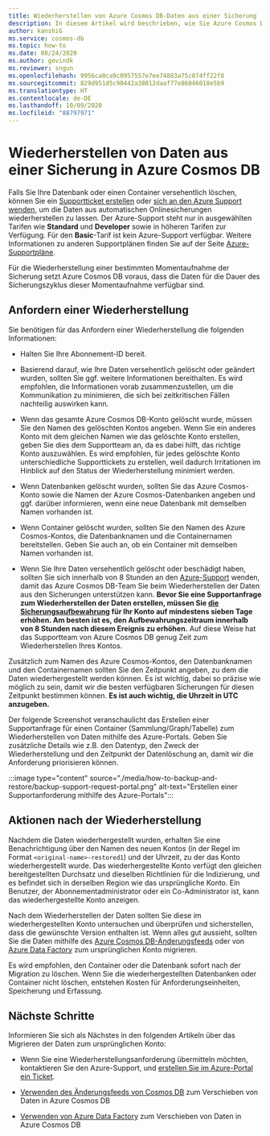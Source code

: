 ```yaml
---
title: Wiederherstellen von Azure Cosmos DB-Daten aus einer Sicherung
description: In diesem Artikel wird beschrieben, wie Sie Azure Cosmos DB-Daten aus einer Sicherung wiederherstellen, wie Sie zum Wiederherstellen von Daten den Azure-Support kontaktieren und welche Schritte Sie ausführen, nachdem die Daten wiederhergestellt wurden.
author: kanshiG
ms.service: cosmos-db
ms.topic: how-to
ms.date: 08/24/2020
ms.author: govindk
ms.reviewer: sngun
ms.openlocfilehash: 9956ca0ca9c0957557e7ee74883a75c074ff22f8
ms.sourcegitcommit: 829d951d5c90442a38012daaf77e86046018e5b9
ms.translationtype: HT
ms.contentlocale: de-DE
ms.lasthandoff: 10/09/2020
ms.locfileid: "88797971"
---
```

# <a name="restore-data-from-a-backup-in-azure-cosmos-db"></a>Wiederherstellen von Daten aus einer Sicherung in Azure Cosmos DB

Falls Sie Ihre Datenbank oder einen Container versehentlich löschen, können Sie ein [Supportticket erstellen](https://portal.azure.com/?#blade/Microsoft_Azure_Support/HelpAndSupportBlade) oder [sich an den Azure Support wenden](https://azure.microsoft.com/support/options/), um die Daten aus automatischen Onlinesicherungen wiederherstellen zu lassen. Der Azure-Support steht nur in ausgewählten Tarifen wie **Standard** und **Developer** sowie in höheren Tarifen zur Verfügung. Für den **Basic**-Tarif ist kein Azure-Support verfügbar. Weitere Informationen zu anderen Supportplänen finden Sie auf der Seite [Azure-Supportpläne](https://azure.microsoft.com/support/plans/).

Für die Wiederherstellung einer bestimmten Momentaufnahme der Sicherung setzt Azure Cosmos DB voraus, dass die Daten für die Dauer des Sicherungszyklus dieser Momentaufnahme verfügbar sind.

## <a name="request-a-restore"></a>Anfordern einer Wiederherstellung

Sie benötigen für das Anfordern einer Wiederherstellung die folgenden Informationen:

* Halten Sie Ihre Abonnement-ID bereit.

* Basierend darauf, wie Ihre Daten versehentlich gelöscht oder geändert wurden, sollten Sie ggf. weitere Informationen bereithalten. Es wird empfohlen, die Informationen vorab zusammenzustellen, um die Kommunikation zu minimieren, die sich bei zeitkritischen Fällen nachteilig auswirken kann.

* Wenn das gesamte Azure Cosmos DB-Konto gelöscht wurde, müssen Sie den Namen des gelöschten Kontos angeben. Wenn Sie ein anderes Konto mit dem gleichen Namen wie das gelöschte Konto erstellen, geben Sie dies dem Supportteam an, da es dabei hilft, das richtige Konto auszuwählen. Es wird empfohlen, für jedes gelöschte Konto unterschiedliche Supporttickets zu erstellen, weil dadurch Irritationen im Hinblick auf den Status der Wiederherstellung minimiert werden.

* Wenn Datenbanken gelöscht wurden, sollten Sie das Azure Cosmos-Konto sowie die Namen der Azure Cosmos-Datenbanken angeben und ggf. darüber informieren, wenn eine neue Datenbank mit demselben Namen vorhanden ist.

* Wenn Container gelöscht wurden, sollten Sie den Namen des Azure Cosmos-Kontos, die Datenbanknamen und die Containernamen bereitstellen. Geben Sie auch an, ob ein Container mit demselben Namen vorhanden ist.

* Wenn Sie Ihre Daten versehentlich gelöscht oder beschädigt haben, sollten Sie sich innerhalb von 8 Stunden an den [Azure-Support](https://azure.microsoft.com/support/options/) wenden, damit das Azure Cosmos DB-Team Sie beim Wiederherstellen der Daten aus den Sicherungen unterstützen kann. **Bevor Sie eine Supportanfrage zum Wiederherstellen der Daten erstellen, müssen Sie [die Sicherungsaufbewahrung](online-backup-and-restore.md) für Ihr Konto auf mindestens sieben Tage erhöhen. Am besten ist es, den Aufbewahrungszeitraum innerhalb von 8 Stunden nach diesem Ereignis zu erhöhen.** Auf diese Weise hat das Supportteam von Azure Cosmos DB genug Zeit zum Wiederherstellen Ihres Kontos.

Zusätzlich zum Namen des Azure Cosmos-Kontos, den Datenbanknamen und den Containernamen sollten Sie den Zeitpunkt angeben, zu dem die Daten wiederhergestellt werden können. Es ist wichtig, dabei so präzise wie möglich zu sein, damit wir die besten verfügbaren Sicherungen für diesen Zeitpunkt bestimmen können. **Es ist auch wichtig, die Uhrzeit in UTC anzugeben.**

Der folgende Screenshot veranschaulicht das Erstellen einer Supportanfrage für einen Container (Sammlung/Graph/Tabelle) zum Wiederherstellen von Daten mithilfe des Azure-Portals. Geben Sie zusätzliche Details wie z.B. den Datentyp, den Zweck der Wiederherstellung und den Zeitpunkt der Datenlöschung an, damit wir die Anforderung priorisieren können.

:::image type="content" source="./media/how-to-backup-and-restore/backup-support-request-portal.png" alt-text="Erstellen einer Supportanforderung mithilfe des Azure-Portals":::

## <a name="post-restore-actions"></a>Aktionen nach der Wiederherstellung

Nachdem die Daten wiederhergestellt wurden, erhalten Sie eine Benachrichtigung über den Namen des neuen Kontos (in der Regel im Format `<original-name>-restored1`) und der Uhrzeit, zu der das Konto wiederhergestellt wurde. Das wiederhergestellte Konto verfügt den gleichen bereitgestellten Durchsatz und dieselben Richtlinien für die Indizierung, und es befindet sich in derselben Region wie das ursprüngliche Konto. Ein Benutzer, der Abonnementadministrator oder ein Co-Administrator ist, kann das wiederhergestellte Konto anzeigen.

Nach dem Wiederherstellen der Daten sollten Sie diese im wiederhergestellten Konto untersuchen und überprüfen und sicherstellen, dass die gewünschte Version enthalten ist. Wenn alles gut aussieht, sollten Sie die Daten mithilfe des [Azure Cosmos DB-Änderungsfeeds](change-feed.md) oder von [Azure Data Factory](../data-factory/connector-azure-cosmos-db.md) zum ursprünglichen Konto migrieren.

Es wird empfohlen, den Container oder die Datenbank sofort nach der Migration zu löschen. Wenn Sie die wiederhergestellten Datenbanken oder Container nicht löschen, entstehen Kosten für Anforderungseinheiten, Speicherung und Erfassung.

## <a name="next-steps"></a>Nächste Schritte

Informieren Sie sich als Nächstes in den folgenden Artikeln über das Migrieren der Daten zum ursprünglichen Konto:

* Wenn Sie eine Wiederherstellungsanforderung übermitteln möchten, kontaktieren Sie den Azure-Support, und [erstellen Sie im Azure-Portal ein Ticket](https://portal.azure.com/?#blade/Microsoft_Azure_Support/HelpAndSupportBlade).
* [Verwenden des Änderungsfeeds von Cosmos DB](change-feed.md) zum Verschieben von Daten in Azure Cosmos DB

* [Verwenden von Azure Data Factory](../data-factory/connector-azure-cosmos-db.md) zum Verschieben von Daten in Azure Cosmos DB
